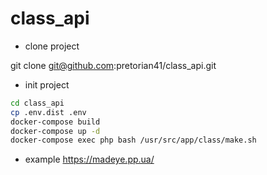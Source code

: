 # class_api
* clone project 

git clone git@github.com:pretorian41/class_api.git 

* init project

``` bash
cd class_api
cp .env.dist .env
docker-compose build
docker-compose up -d
docker-compose exec php bash /usr/src/app/class/make.sh
```
* example
https://madeye.pp.ua/